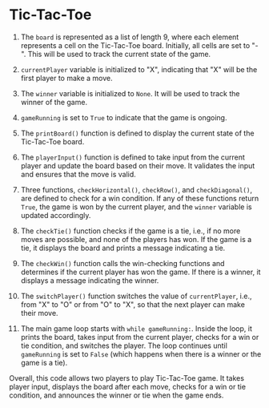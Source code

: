 # Tic-Tac-Toe

1. The `board` is represented as a list of length 9, where each element represents a cell on the Tic-Tac-Toe board. Initially, all cells are set to "-". This will be used to track the current state of the game.

2. `currentPlayer` variable is initialized to "X", indicating that "X" will be the first player to make a move.

3. The `winner` variable is initialized to `None`. It will be used to track the winner of the game.

4. `gameRunning` is set to `True` to indicate that the game is ongoing.

5. The `printBoard()` function is defined to display the current state of the Tic-Tac-Toe board.

6. The `playerInput()` function is defined to take input from the current player and update the board based on their move. It validates the input and ensures that the move is valid.

7. Three functions, `checkHorizontal()`, `checkRow()`, and `checkDiagonal()`, are defined to check for a win condition. If any of these functions return `True`, the game is won by the current player, and the `winner` variable is updated accordingly.

8. The `checkTie()` function checks if the game is a tie, i.e., if no more moves are possible, and none of the players has won. If the game is a tie, it displays the board and prints a message indicating a tie.

9. The `checkWin()` function calls the win-checking functions and determines if the current player has won the game. If there is a winner, it displays a message indicating the winner.

10. The `switchPlayer()` function switches the value of `currentPlayer`, i.e., from "X" to "O" or from "O" to "X", so that the next player can make their move.

11. The main game loop starts with `while gameRunning:`. Inside the loop, it prints the board, takes input from the current player, checks for a win or tie condition, and switches the player. The loop continues until `gameRunning` is set to `False` (which happens when there is a winner or the game is a tie).

Overall, this code allows two players to play Tic-Tac-Toe game. It takes player input, displays the board after each move, checks for a win or tie condition, and announces the winner or tie when the game ends.
